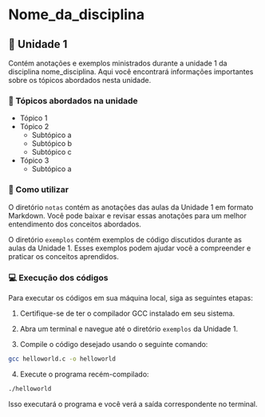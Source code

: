 # Nome_da_disciplina

## 📓 Unidade 1
Contém anotações e exemplos ministrados durante a unidade 1 da disciplina nome_disciplina. Aqui você encontrará informações importantes sobre os tópicos abordados nesta unidade.

### 📓 Tópicos abordados na unidade
* Tópico 1
* Tópico 2
  * Subtópico a
  * Subtópico b
  * Subtópico c
* Tópico 3
  * Subtópico a

### 📁 Como utilizar
O diretório `notas` contém as anotações das aulas da Unidade 1 em formato Markdown. Você pode baixar e revisar essas anotações para um melhor entendimento dos conceitos abordados.

O diretório `exemplos` contém exemplos de código discutidos durante as aulas da Unidade 1. Esses exemplos podem ajudar você a compreender e praticar os conceitos aprendidos.

### 💻 Execução dos códigos
Para executar os códigos em sua máquina local, siga as seguintes etapas:

1. Certifique-se de ter o compilador GCC instalado em seu sistema.

2. Abra um terminal e navegue até o diretório `exemplos` da Unidade 1.

3. Compile o código desejado usando o seguinte comando:
```bash
gcc helloworld.c -o helloworld
```
4. Execute o programa recém-compilado:
```bash
./helloworld
```
Isso executará o programa e você verá a saída correspondente no terminal.